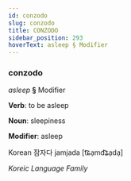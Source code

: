 ```yaml
---
id: conzodo
slug: conzodo
title: CONZODO
sidebar_position: 293
hoverText: asleep § Modifier
---
```


### conzodo

*asleep* **§** Modifier

**Verb**: to be asleep

**Noun**: sleepiness

**Modifier**: asleep

Korean 잠자다 jamjada [t͡ɕa̠md͡ʑa̠da̠]

*Koreic Language Family*